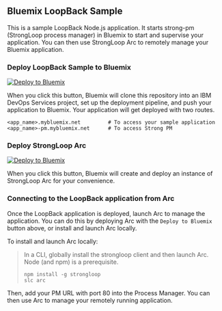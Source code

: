 ## Bluemix LoopBack Sample
This is a sample LoopBack Node.js application. It starts strong-pm (StrongLoop process manager) in Bluemix to start and supervise your application. You can then use StrongLoop Arc to remotely manage your Bluemix application.

### Deploy LoopBack Sample to Bluemix

[![Deploy to Bluemix](https://bluemix.net/deploy/button.png)](https://bluemix.net/deploy?repository=https://github.com/strongloop-bluemix/loopback-example-app.git)

When you click this button, Bluemix will clone this repository into an IBM DevOps Services project, set up the deployment pipeline, and push your application to Bluemix.  Your application will get deployed with two routes.
```
<app_name>.mybluemix.net         # To access your sample application
<app_name>-pm.mybluemix.net      # To access Strong PM
```

### Deploy StrongLoop Arc

[![Deploy to Bluemix](https://bluemix.net/deploy/button.png)](https://bluemix.net/deploy?repository=https://github.com/strongloop-bluemix/arc-app.git)

When you click this button, Bluemix will create and deploy an instance of StrongLoop Arc for your convenience.

### Connecting to the LoopBack application from Arc

Once the LoopBack application is deployed, launch Arc to manage the application.  You can do this by deploying Arc with the `Deploy to Bluemix` button above, or install and launch Arc locally.

To install and launch Arc locally:
>   In a CLI, globally install the strongloop client and then launch Arc. Node (and npm) is a prerequisite.
>   ```
>   npm install -g strongloop
>   slc arc
>   ```

Then, add your PM URL with port 80 into the Process Manager.  You can then use Arc to manage your remotely running application.
